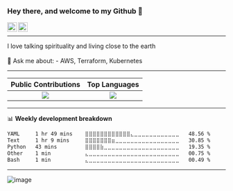 ### Hey there, and welcome to my Github 👋

<a href="https://www.linkedin.com/in/ibrahiem-mohammad/" target="_blank">
  <img align="left" alt="Ibrahiem's LinkdeIn" width="22px" src="https://cdn.worldvectorlogo.com/logos/linkedin-icon-2.svg"/>
</a>
<a href="https://imohammd.netlify.app/" target="_blank">
  <img align="left" alt="Ibrahiem's Website" width="22px" src="https://cdn.worldvectorlogo.com/logos/netlify.svg"/>
</a>
<br>
<hr>
I love talking spirituality and living close to the earth
<br>
<br>
💬 Ask me about: 
- AWS, Terraform, Kubernetes

-------

Public Contributions             |  Top Languages
:-------------------------:|:-------------------------:
![](https://github-readme-stats.vercel.app/api?username=ibrahiem96&show_icons=true&count_private=true&bg_color=30,e96443,904e95&title_color=fff&text_color=fff)  |  ![](https://github-readme-stats.vercel.app/api/top-langs/?username=ibrahiem96&layout=compact&bg_color=30,e96443,904e95&title_color=fff&text_color=fff&hide=html,css)

-------
📊 **Weekly development breakdown**
<!--START_SECTION:waka-->

```txt
YAML     1 hr 49 mins    ⣿⣿⣿⣿⣿⣿⣿⣿⣿⣿⣿⣿⣄⣀⣀⣀⣀⣀⣀⣀⣀⣀⣀⣀⣀   48.56 %
Text     1 hr 9 mins     ⣿⣿⣿⣿⣿⣿⣿⣶⣀⣀⣀⣀⣀⣀⣀⣀⣀⣀⣀⣀⣀⣀⣀⣀⣀   30.85 %
Python   43 mins         ⣿⣿⣿⣿⣷⣀⣀⣀⣀⣀⣀⣀⣀⣀⣀⣀⣀⣀⣀⣀⣀⣀⣀⣀⣀   19.35 %
Other    1 min           ⣄⣀⣀⣀⣀⣀⣀⣀⣀⣀⣀⣀⣀⣀⣀⣀⣀⣀⣀⣀⣀⣀⣀⣀⣀   00.75 %
Bash     1 min           ⣄⣀⣀⣀⣀⣀⣀⣀⣀⣀⣀⣀⣀⣀⣀⣀⣀⣀⣀⣀⣀⣀⣀⣀⣀   00.49 %
```

<!--END_SECTION:waka-->
-------














<!--Pokemon Sprite-->
![image](https://raw.githubusercontent.com/PokeAPI/sprites/master/sprites/pokemon/208.png)
